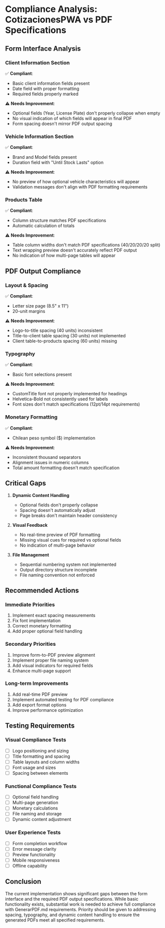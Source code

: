 # Compliance Analysis: CotizacionesPWA vs PDF Specifications

## Form Interface Analysis

### Client Information Section

✅ **Compliant**:

- Basic client information fields present
- Date field with proper formatting
- Required fields properly marked

⚠️ **Needs Improvement**:

- Optional fields (Year, License Plate) don't properly collapse when empty
- No visual indication of which fields will appear in final PDF
- Form spacing doesn't mirror PDF output spacing

### Vehicle Information Section

✅ **Compliant**:

- Brand and Model fields present
- Duration field with "Until Stock Lasts" option

⚠️ **Needs Improvement**:

- No preview of how optional vehicle characteristics will appear
- Validation messages don't align with PDF formatting requirements

### Products Table

✅ **Compliant**:

- Column structure matches PDF specifications
- Automatic calculation of totals

⚠️ **Needs Improvement**:

- Table column widths don't match PDF specifications (40/20/20/20 split)
- Text wrapping preview doesn't accurately reflect PDF output
- No indication of how multi-page tables will appear

## PDF Output Compliance

### Layout & Spacing

✅ **Compliant**:

- Letter size page (8.5" x 11")
- 20-unit margins

⚠️ **Needs Improvement**:

- Logo-to-title spacing (40 units) inconsistent
- Title-to-client table spacing (30 units) not implemented
- Client table-to-products spacing (60 units) missing

### Typography

✅ **Compliant**:

- Basic font selections present

⚠️ **Needs Improvement**:

- CustomTitle font not properly implemented for headings
- Helvetica-Bold not consistently used for labels
- Font sizes don't match specifications (12pt/14pt requirements)

### Monetary Formatting

✅ **Compliant**:

- Chilean peso symbol ($) implementation

⚠️ **Needs Improvement**:

- Inconsistent thousand separators
- Alignment issues in numeric columns
- Total amount formatting doesn't match specification

## Critical Gaps

1. **Dynamic Content Handling**
   - Optional fields don't properly collapse
   - Spacing doesn't automatically adjust
   - Page breaks don't maintain header consistency

2. **Visual Feedback**
   - No real-time preview of PDF formatting
   - Missing visual cues for required vs optional fields
   - No indication of multi-page behavior

3. **File Management**
   - Sequential numbering system not implemented
   - Output directory structure incomplete
   - File naming convention not enforced

## Recommended Actions

### Immediate Priorities

1. Implement exact spacing measurements
2. Fix font implementation
3. Correct monetary formatting
4. Add proper optional field handling

### Secondary Priorities

1. Improve form-to-PDF preview alignment
2. Implement proper file naming system
3. Add visual indicators for required fields
4. Enhance multi-page support

### Long-term Improvements

1. Add real-time PDF preview
2. Implement automated testing for PDF compliance
3. Add export format options
4. Improve performance optimization

## Testing Requirements

### Visual Compliance Tests

- [ ] Logo positioning and sizing
- [ ] Title formatting and spacing
- [ ] Table layouts and column widths
- [ ] Font usage and sizes
- [ ] Spacing between elements

### Functional Compliance Tests

- [ ] Optional field handling
- [ ] Multi-page generation
- [ ] Monetary calculations
- [ ] File naming and storage
- [ ] Dynamic content adjustment

### User Experience Tests

- [ ] Form completion workflow
- [ ] Error message clarity
- [ ] Preview functionality
- [ ] Mobile responsiveness
- [ ] Offline capability

## Conclusion

The current implementation shows significant gaps between the form interface and the required PDF output specifications. While basic functionality exists, substantial work is needed to achieve full compliance with GenerarPDF.md requirements. Priority should be given to addressing spacing, typography, and dynamic content handling to ensure the generated PDFs meet all specified requirements.
